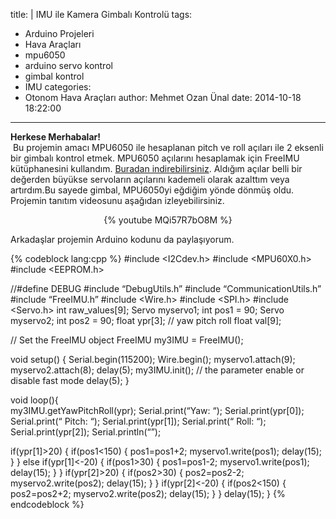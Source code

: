 title: |
  IMU ile Kamera Gimbalı Kontrolü
tags:
  - Arduino Projeleri
  - Hava Araçları
  - mpu6050
  - arduino servo kontrol
  - gimbal kontrol
  - IMU
categories:
  - Otonom Hava Araçları
author: Mehmet Ozan Ünal
date: 2014-10-18 18:22:00
---
**Herkese Merhabalar!**  
 Bu projemin amacı MPU6050 ile hesaplanan pitch ve roll açıları ile 2 eksenli bir gimbalı kontrol etmek. MPU6050 açılarını hesaplamak için FreeIMU kütüphanesini kullandım. [Buradan indirebilirsiniz](http://www.varesano.net/projects/hardware/FreeIMU). Aldığım açılar belli bir değerden büyükse servoların açılarını kademeli olarak azalttım veya artırdım.<a name="more"></a>Bu sayede gimbal, MPU6050yi eğdiğim yönde dönmüş oldu. Projemin tanıtım videosunu aşağıdan izleyebilirsiniz.


<center>{% youtube MQi57R7bO8M %}</center>

Arkadaşlar projemin Arduino kodunu da paylaşıyorum.

{% codeblock lang:cpp %}
#include <I2Cdev.h>
#include <MPU60X0.h>
#include <EEPROM.h>

//#define DEBUG
#include “DebugUtils.h”
#include “CommunicationUtils.h”
#include “FreeIMU.h”
#include <Wire.h>
#include <SPI.h>
#include <Servo.h>
int raw_values[9];
Servo myservo1;
int pos1 = 90;
Servo myservo2;
int pos2 = 90;
float ypr[3]; // yaw pitch roll
float val[9];

// Set the FreeIMU object
FreeIMU my3IMU = FreeIMU();

void setup() {
  Serial.begin(115200);
  Wire.begin();
  myservo1.attach(9);
  myservo2.attach(8);
  delay(5);
  my3IMU.init(); // the parameter enable or disable fast mode
  delay(5);
}

void loop(){  
  my3IMU.getYawPitchRoll(ypr);
  Serial.print(“Yaw: “);
  Serial.print(ypr[0]);
  Serial.print(“ Pitch: “);
  Serial.print(ypr[1]);
  Serial.print(“ Roll: “);
  Serial.print(ypr[2]);
  Serial.println(“”);
    
  if(ypr[1]>20)
  {
    if(pos1<150)
    {
    pos1=pos1+2;
    myservo1.write(pos1);
    delay(15);
    }
  }
  else if(ypr[1]<-20)
  {
    if(pos1>30)
    {
    pos1=pos1-2;
    myservo1.write(pos1);
    delay(15);
    }
  }
  if(ypr[2]>20)
  {
    if(pos2>30)
    {
    pos2=pos2-2;
    myservo2.write(pos2);
    delay(15);
    }
  }
  if(ypr[2]<-20)
  {
    if(pos2<150)
    {
    pos2=pos2+2;
    myservo2.write(pos2);
    delay(15);
    }
  }
  delay(15);
}
{% endcodeblock %}